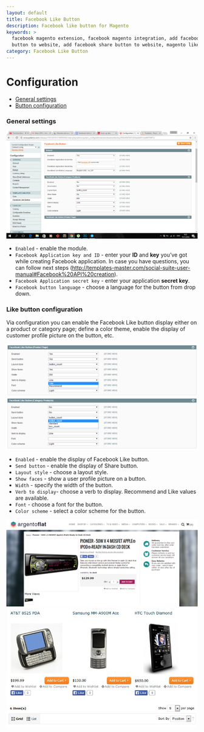 ```yaml
---
layout: default
title: Facebook Like Button
description: Facebook like button for Magento
keywords: >
  facebook magento extension, facebook magento integration, add facebook like 
  button to website, add facebook share button to website, magento like button facebook
category: Facebook Like Button
---
```


# Configuration

-   [General settings](#general-settings)
-   [Button configuration](#like-button-configuration) 

### General settings

![Product page view](/images/m1/extensions/facebook-like-button/general.png)

-	`Enabled` - enable the module.
-	`Facebook Application key and ID` - enter your **ID** and **key** you’ve got while creating Facebook application. In case you have questions, you can follow next steps (http://templates-master.com/social-suite-user-manual#Facebook%20API%20creation). 
-	`Facebook Application secret key` - enter your application **secret key**.
-	`Facebook button language` - choose a language for the button from drop down.

### Like button configuration

Via configuration you can enable the Facebook Like button display either on a product or category page; define a color theme, enable the display of customer profile picture on the button, etc.

![Product page view](/images/m1/extensions/facebook-like-button/product-page.png)
![Product page view](/images/m1/extensions/facebook-like-button/category-page.png)

-	`Enabled` - enable the display of Facebook Like button.
-	`Send button` - enable the display of Share button. 
-	`Layout style` - choose a layout style.
-	`Show faces` - show a user profile picture on a button.
-	`Width` - specify the width of the button.
-	`Verb to display`- choose a verb to display. Recommend and Like values are available. 
-	`Font` - choose a font for the button.
-	`Color scheme` - select a color scheme for the button.

![Product page view](/images/m1/extensions/facebook-like-button/frontend-product-page.png)
![Product page view](/images/m1/extensions/facebook-like-button/frontend-category-page.png)